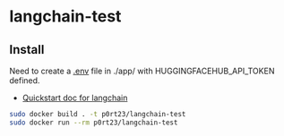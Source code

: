 # langchain-test

## Install

Need to create a [.env](https://pypi.org/project/python-dotenv/) file in ./app/ with 
HUGGINGFACEHUB_API_TOKEN defined.

- [Quickstart doc for langchain](https://python.langchain.com/docs/get_started/quickstart.html)

```bash
sudo docker build . -t p0rt23/langchain-test
sudo docker run --rm p0rt23/langchain-test
```
